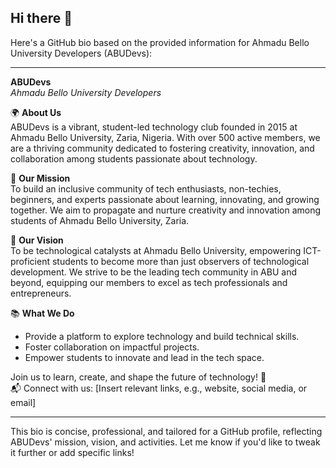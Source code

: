 ## Hi there 👋

Here's a GitHub bio based on the provided information for Ahmadu Bello University Developers (ABUDevs):

---

**ABUDevs**  
*Ahmadu Bello University Developers*  

🌍 **About Us**  
ABUDevs is a vibrant, student-led technology club founded in 2015 at Ahmadu Bello University, Zaria, Nigeria. With over 500 active members, we are a thriving community dedicated to fostering creativity, innovation, and collaboration among students passionate about technology.

🚀 **Our Mission**  
To build an inclusive community of tech enthusiasts, non-techies, beginners, and experts passionate about learning, innovating, and growing together. We aim to propagate and nurture creativity and innovation among students of Ahmadu Bello University, Zaria.

🔮 **Our Vision**  
To be technological catalysts at Ahmadu Bello University, empowering ICT-proficient students to become more than just observers of technological development. We strive to be the leading tech community in ABU and beyond, equipping our members to excel as tech professionals and entrepreneurs.

📚 **What We Do**  
- Provide a platform to explore technology and build technical skills.  
- Foster collaboration on impactful projects.  
- Empower students to innovate and lead in the tech space.

Join us to learn, create, and shape the future of technology! 🚀  
📬 Connect with us: [Insert relevant links, e.g., website, social media, or email]

---

This bio is concise, professional, and tailored for a GitHub profile, reflecting ABUDevs' mission, vision, and activities. Let me know if you'd like to tweak it further or add specific links!
